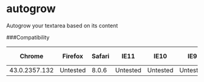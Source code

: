 # autogrow
Autogrow your textarea based on its content

###Compatibility

| Chrome | Firefox | Safari | IE11 | IE10 | IE9 | Chrome (iOS) | Safari (iOS) | Chrome (Android) | Firefox (Android) |
| ------ | ------- | ------ | ---- | ---- | --- | ------------ | ------------ | ---------------- | ----------------- |
| 43.0.2357.132 | Untested | 8.0.6  | Untested | Untested | Untested | Untested | 600.1.4 | Untested | Untested |
